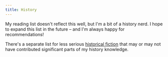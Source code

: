 ```yaml
---
title: History
---
```


My reading list doesn't reflect this well, but I'm a bit of a history nerd. I hope to expand this list in the future –
and I'm always happy for recommendations!

There's a separate list for less serious [historical fiction](https://books.rixx.de/lists/historical-fiction/) that may
or may not have contributed significant parts of my history knowledge.
